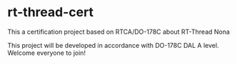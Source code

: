 # rt-thread-cert
This a certification project based on RTCA/DO-178C about RT-Thread Nona

This project will be developed in accordance with DO-178C DAL A level. Welcome everyone to join!

